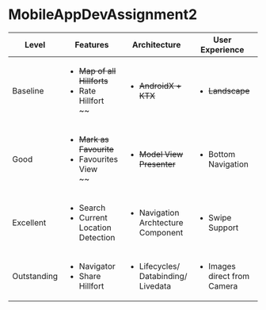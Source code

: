 # MobileAppDevAssignment2

| Level | Features | Architecture | User Experience | Persistence | Git |
| ----- | -------- | ------------ | --------------- | ----------- | --- |
| Baseline | <ul>~~<li>Map of all Hillforts</li>~~<li>Rate Hillfort</li>~~</ul> | <ul>~~<li> AndroidX + KTX</li>~~</ul> | <ul>~~<li>Landscape</li>~~</ul> | <ul><li>Local Database (Room/ Sqlite)</li></ul> | <ul><li>Develop branch</li></ul> |
| Good | <ul>~~<li>Mark as Favourite</li>~~<li>Favourites View</li>~~</ul> | <ul>~~<li>Model View Presenter</li>~~</ul> | <ul><li>Bottom Navigation</li></ul> | <ul><li>Firebase Authentication</li></ul> | <ul><li>Feature Branch</li></ul> |
| Excellent | <ul><li>Search</li><li>Current Location Detection</li></ul> | <ul><li>Navigation Archtecture Component</li></ul> | <ul><li>Swipe Support</li></ul> | <ul><li>Firebase DB (Images Locally)</li></ul> | <ul><li>Release Branch</li></ul> |
| Outstanding | <ul><li>Navigator</li><li>Share Hillfort</li></ul> | <ul><li>Lifecycles/ Databinding/ Livedata</li></ul> | <ul><li>Images direct from Camera</li></ul> | <ul><li>Firebase db + images</li></ul> | <ul><li>Hotfix branch</li></ul>

